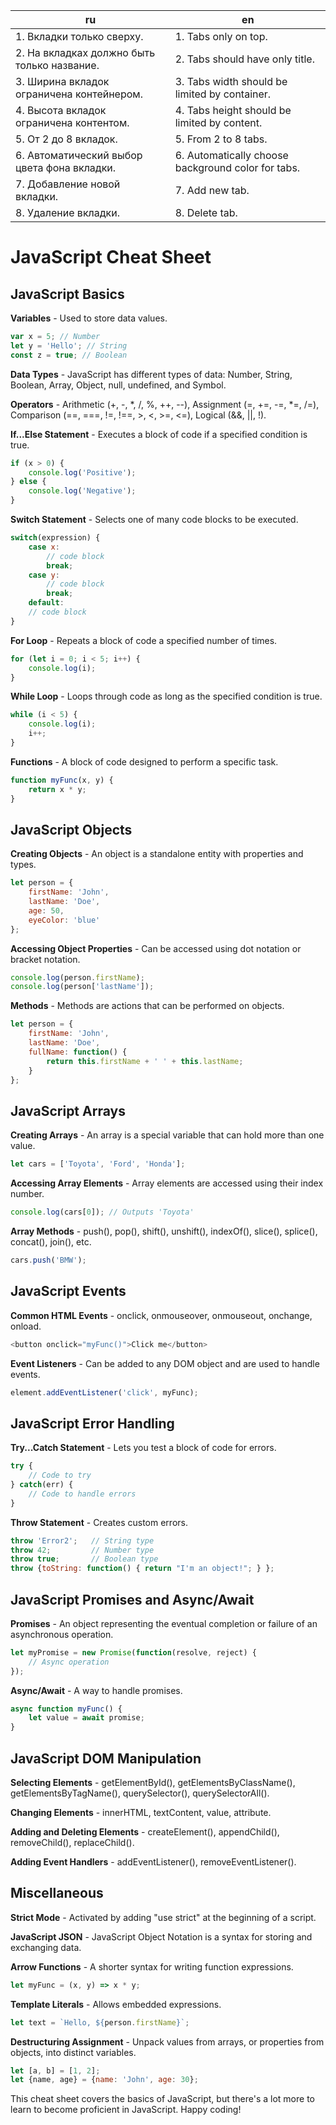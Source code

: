 
| ru | en |
|---|---|
| 1. Вкладки только сверху. | 1. Tabs only on top. |
| 2. На вкладках должно быть только название. | 2. Tabs should have only title. |
| 3. Ширина вкладок ограничена контейнером. | 3. Tabs width should be limited by container. |
| 4. Высота вкладок ограничена контентом. | 4. Tabs height should be limited by content. |
| 5. От 2 до 8 вкладок. | 5. From 2 to 8 tabs. |
| 6. Автоматический выбор цвета фона вкладки. | 6. Automatically choose background color for tabs. |
| 7. Добавление новой вкладки. | 7. Add new tab. |
| 8. Удаление вкладки. | 8. Delete tab. |

# JavaScript Cheat Sheet

## JavaScript Basics

**Variables** - Used to store data values.

```javascript
var x = 5; // Number
let y = 'Hello'; // String
const z = true; // Boolean
```
**Data Types** - JavaScript has different types of data: Number, String, Boolean, Array, Object, null, undefined, and Symbol.

**Operators** - Arithmetic (+, -, *, /, %, ++, --), Assignment (=, +=, -=, *=, /=), Comparison (==, ===, !=, !==, >, <, >=, <=), Logical (&&, ||, !).

**If...Else Statement** - Executes a block of code if a specified condition is true.

```javascript
if (x > 0) {
    console.log('Positive');
} else {
    console.log('Negative');
}
```

**Switch Statement** - Selects one of many code blocks to be executed.

```javascript
switch(expression) {
    case x:
        // code block
        break;
    case y:
        // code block
        break;
    default:
    // code block
}
```

**For Loop** - Repeats a block of code a specified number of times.

```javascript
for (let i = 0; i < 5; i++) {
    console.log(i);
}
```

**While Loop** - Loops through code as long as the specified condition is true.

```javascript
while (i < 5) {
    console.log(i);
    i++;
}
```

**Functions** - A block of code designed to perform a specific task.

```javascript
function myFunc(x, y) {
    return x * y;
}
```

## JavaScript Objects

**Creating Objects** - An object is a standalone entity with properties and types.

```javascript
let person = {
    firstName: 'John',
    lastName: 'Doe',
    age: 50,
    eyeColor: 'blue'
};
```

**Accessing Object Properties** - Can be accessed using dot notation or bracket notation.

```javascript
console.log(person.firstName);
console.log(person['lastName']);
```

**Methods** - Methods are actions that can be performed on objects.

```javascript
let person = {
    firstName: 'John',
    lastName: 'Doe',
    fullName: function() {
        return this.firstName + ' ' + this.lastName;
    }
};
```

## JavaScript Arrays

**Creating Arrays** - An array is a special variable that can hold more than one value.

```javascript
let cars = ['Toyota', 'Ford', 'Honda'];
```

**Accessing Array Elements** - Array elements are accessed using their index number.

```javascript
console.log(cars[0]); // Outputs 'Toyota'
```

**Array Methods** - push(), pop(), shift(), unshift(), indexOf(), slice(), splice(), concat(), join(), etc.

```javascript
cars.push('BMW');
```

## JavaScript Events

**Common HTML Events** - onclick, onmouseover, onmouseout, onchange, onload.

```javascript
<button onclick="myFunc()">Click me</button>
```

**Event Listeners** - Can be added to any DOM object and are used to handle events.

```javascript
element.addEventListener('click', myFunc);
```

## JavaScript Error Handling

**Try...Catch Statement** - Lets you test a block of code for errors.

```javascript
try {
    // Code to try
} catch(err) {
    // Code to handle errors
}
```

**Throw Statement** - Creates custom errors.

```javascript
throw 'Error2';   // String type
throw 42;         // Number type
throw true;       // Boolean type
throw {toString: function() { return "I'm an object!"; } };
```

## JavaScript Promises and Async/Await

**Promises** - An object representing the eventual completion or failure of an asynchronous operation.

```javascript
let myPromise = new Promise(function(resolve, reject) {
    // Async operation
});
```

**Async/Await** - A way to handle promises.

```javascript
async function myFunc() {
    let value = await promise;
}
```

## JavaScript DOM Manipulation

**Selecting Elements** - getElementById(), getElementsByClassName(), getElementsByTagName(), querySelector(), querySelectorAll().

**Changing Elements** - innerHTML, textContent, value, attribute.

**Adding and Deleting Elements** - createElement(), appendChild(), removeChild(), replaceChild().

**Adding Event Handlers** - addEventListener(), removeEventListener().

## Miscellaneous

**Strict Mode** - Activated by adding "use strict" at the beginning of a script.

**JavaScript JSON** - JavaScript Object Notation is a syntax for storing and exchanging data.

**Arrow Functions** - A shorter syntax for writing function expressions.

```javascript
let myFunc = (x, y) => x * y;
```

**Template Literals** - Allows embedded expressions.

```javascript
let text = `Hello, ${person.firstName}`;
```

**Destructuring Assignment** - Unpack values from arrays, or properties from objects, into distinct variables.

```javascript
let [a, b] = [1, 2];
let {name, age} = {name: 'John', age: 30};
```

This cheat sheet covers the basics of JavaScript, but there's a lot more to learn to become proficient in JavaScript. Happy coding!
